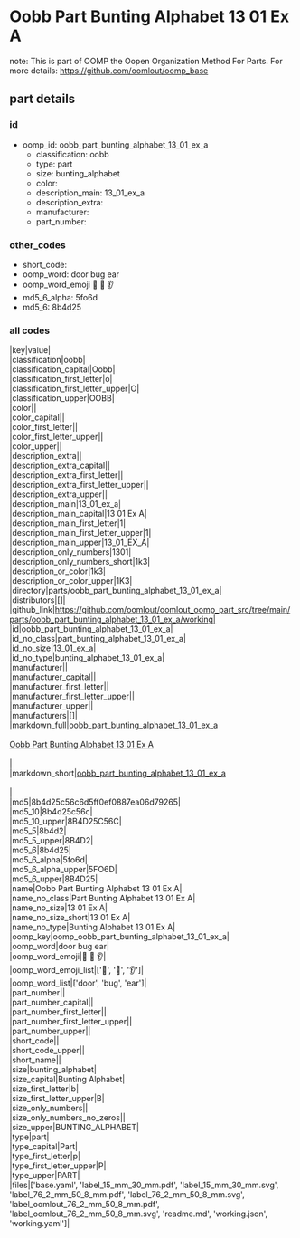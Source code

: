 # Oobb Part Bunting Alphabet 13 01 Ex A  

note: This is part of OOMP the Oopen Organization Method For Parts. For more details: https://github.com/oomlout/oomp_base

##  part details





### id
* oomp_id: oobb_part_bunting_alphabet_13_01_ex_a
  * classification: oobb
  * type: part
  * size: bunting_alphabet
  * color: 
  * description_main: 13_01_ex_a
  * description_extra: 
  * manufacturer: 
  * part_number: 

### other_codes
* short_code: 
* oomp_word: door bug ear
* oomp_word_emoji :door: :bug: :ear:
* md5_6_alpha: 5fo6d
* md5_6: 8b4d25

### all codes 
|key|value|  
|classification|oobb|  
|classification_capital|Oobb|  
|classification_first_letter|o|  
|classification_first_letter_upper|O|  
|classification_upper|OOBB|  
|color||  
|color_capital||  
|color_first_letter||  
|color_first_letter_upper||  
|color_upper||  
|description_extra||  
|description_extra_capital||  
|description_extra_first_letter||  
|description_extra_first_letter_upper||  
|description_extra_upper||  
|description_main|13_01_ex_a|  
|description_main_capital|13 01 Ex A|  
|description_main_first_letter|1|  
|description_main_first_letter_upper|1|  
|description_main_upper|13_01_EX_A|  
|description_only_numbers|1301|  
|description_only_numbers_short|1k3|  
|description_or_color|1k3|  
|description_or_color_upper|1K3|  
|directory|parts/oobb_part_bunting_alphabet_13_01_ex_a|  
|distributors|[]|  
|github_link|https://github.com/oomlout/oomlout_oomp_part_src/tree/main/parts/oobb_part_bunting_alphabet_13_01_ex_a/working|  
|id|oobb_part_bunting_alphabet_13_01_ex_a|  
|id_no_class|part_bunting_alphabet_13_01_ex_a|  
|id_no_size|13_01_ex_a|  
|id_no_type|bunting_alphabet_13_01_ex_a|  
|manufacturer||  
|manufacturer_capital||  
|manufacturer_first_letter||  
|manufacturer_first_letter_upper||  
|manufacturer_upper||  
|manufacturers|[]|  
|markdown_full|[oobb_part_bunting_alphabet_13_01_ex_a](https://github.com/oomlout/oomlout_oomp_part_src/tree/main/parts/oobb_part_bunting_alphabet_13_01_ex_a/working)<br>[](https://github.com/oomlout/oomlout_oomp_part_src/tree/main/parts/oobb_part_bunting_alphabet_13_01_ex_a/working)<br>[Oobb Part Bunting Alphabet 13 01 Ex A](https://github.com/oomlout/oomlout_oomp_part_src/tree/main/parts/oobb_part_bunting_alphabet_13_01_ex_a/working)<br><br>|  
|markdown_short|[oobb_part_bunting_alphabet_13_01_ex_a](https://github.com/oomlout/oomlout_oomp_part_src/tree/main/parts/oobb_part_bunting_alphabet_13_01_ex_a/working)<br><br>|  
|md5|8b4d25c56c6d5ff0ef0887ea06d79265|  
|md5_10|8b4d25c56c|  
|md5_10_upper|8B4D25C56C|  
|md5_5|8b4d2|  
|md5_5_upper|8B4D2|  
|md5_6|8b4d25|  
|md5_6_alpha|5fo6d|  
|md5_6_alpha_upper|5FO6D|  
|md5_6_upper|8B4D25|  
|name|Oobb Part Bunting Alphabet 13 01 Ex A|  
|name_no_class|Part Bunting Alphabet 13 01 Ex A|  
|name_no_size|13 01 Ex A|  
|name_no_size_short|13 01 Ex A|  
|name_no_type|Bunting Alphabet 13 01 Ex A|  
|oomp_key|oomp_oobb_part_bunting_alphabet_13_01_ex_a|  
|oomp_word|door bug ear|  
|oomp_word_emoji|:door: :bug: :ear:|  
|oomp_word_emoji_list|[':door:', ':bug:', ':ear:']|  
|oomp_word_list|['door', 'bug', 'ear']|  
|part_number||  
|part_number_capital||  
|part_number_first_letter||  
|part_number_first_letter_upper||  
|part_number_upper||  
|short_code||  
|short_code_upper||  
|short_name||  
|size|bunting_alphabet|  
|size_capital|Bunting Alphabet|  
|size_first_letter|b|  
|size_first_letter_upper|B|  
|size_only_numbers||  
|size_only_numbers_no_zeros||  
|size_upper|BUNTING_ALPHABET|  
|type|part|  
|type_capital|Part|  
|type_first_letter|p|  
|type_first_letter_upper|P|  
|type_upper|PART|  
|files|['base.yaml', 'label_15_mm_30_mm.pdf', 'label_15_mm_30_mm.svg', 'label_76_2_mm_50_8_mm.pdf', 'label_76_2_mm_50_8_mm.svg', 'label_oomlout_76_2_mm_50_8_mm.pdf', 'label_oomlout_76_2_mm_50_8_mm.svg', 'readme.md', 'working.json', 'working.yaml']|  
